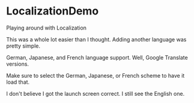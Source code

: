 # LocalizationDemo
Playing around with Localization

This was a whole lot easier than I thought. Adding another language was pretty simple.

German, Japanese, and French language support. Well, Google Translate versions.

Make sure to select the German, Japanese, or French scheme to have it load that.

I don't believe I got the launch screen correct. I still see the English one.
